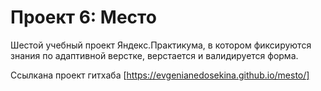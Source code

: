 # Проект 6: Место

Шестой учебный проект Яндекс.Практикума, в котором фиксируются знания по адаптивной верстке, верстается и валидируется форма.

Ссылкана проект гитхаба [https://evgenianedosekina.github.io/mesto/]

